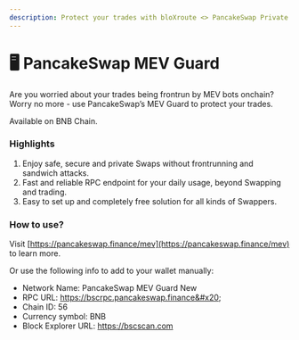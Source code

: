 ```yaml
---
description: Protect your trades with bloXroute <> PancakeSwap Private RPC!
---
```


# 🖥️ PancakeSwap MEV Guard

Are you worried about your trades being frontrun by MEV bots onchain? Worry no more - use PancakeSwap’s MEV Guard to protect your trades.

Available on BNB Chain.

### Highlights

1. Enjoy safe, secure and private Swaps without frontrunning and sandwich attacks.
2. Fast and reliable RPC endpoint for your daily usage, beyond Swapping and trading.
3. Easy to set up and completely free solution for all kinds of Swappers.

### How to use?

Visit [https://pancakeswap.finance/mev](https://pancakeswap.finance/mev) to learn more.

Or use the following info to add to your wallet manually:

* Network Name: PancakeSwap MEV Guard New&#x20;
* RPC URL: https://bscrpc.pancakeswap.finance&#x20;
* Chain ID: 56&#x20;
* Currency symbol: BNB&#x20;
* Block Explorer URL: https://bscscan.com
